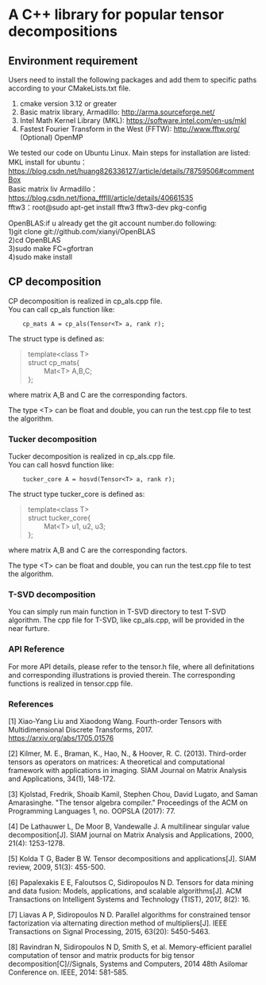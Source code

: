 # A C++ library for popular tensor decompositions

## Environment requirement
Users need to install the following packages and add them to specific paths according to your CMakeLists.txt file.

1. cmake version 3.12 or greater
2. Basic matrix library, Armadillo: http://arma.sourceforge.net/
3. Intel Math Kernel Library (MKL): https://software.intel.com/en-us/mkl
4. Fastest Fourier Transform in the West (FFTW): http://www.fftw.org/  
(Optional) OpenMP   

We tested our code on Ubuntu Linux. Main steps for installation are listed:  
MKL install for ubuntu： https://blog.csdn.net/huang826336127/article/details/78759506#commentBox  
Basic matrix liv Armadillo：https://blog.csdn.net/fiona_ffflll/article/details/40661535  
fftw3：root@sudo apt-get install fftw3 fftw3-dev pkg-config  

OpenBLAS:if u already get the git account number.do following:  
		1)git clone git://github.com/xianyi/OpenBLAS  
		2)cd OpenBLAS  
		3)sudo make FC=gfortran  
		4)sudo make install  
                
## CP decomposition  
CP decomposition is realized in cp_als.cpp file.   
You can call cp_als function like:   

        cp_mats A = cp_als(Tensor<T> a, rank r);    

The struct type is defined as:  
>template\<class T\>  
>struct cp_mats{  
>&emsp;&emsp;    Mat\<T\> A,B,C;  
>};  

where matrix A,B and C are the corresponding factors.   

The type \<T\> can be float and double, you can run the test.cpp file to test the algorithm.

### Tucker decomposition
Tucker decomposition is realized in cp_als.cpp file.  
You can call hosvd function like: 

        tucker_core A = hosvd(Tensor<T> a, rank r);    

The struct type tucker_core is defined as:  
>template\<class T\>    
>struct tucker_core{  
>&emsp;&emsp;  Mat\<T\> u1, u2, u3;  
>};  

where matrix A,B and C are the corresponding factors.   

The type \<T\> can be float and double, you can run the test.cpp file to test the algorithm.

### T-SVD decomposition
You can simply run main function in T-SVD directory to test T-SVD algorithm. The cpp file for T-SVD, like cp_als.cpp, will be provided in the near furture.

### API Reference
For more API details, please refer to the tensor.h file, where all definitations and corresponding illustrations is provied therein. The corresponding functions is realized in tensor.cpp file.

### References
[1] Xiao-Yang Liu and Xiaodong Wang. Fourth-order Tensors with Multidimensional Discrete Transforms, 2017. https://arxiv.org/abs/1705.01576

[2] Kilmer, M. E., Braman, K., Hao, N., & Hoover, R. C. (2013). Third-order tensors as operators on matrices: A theoretical and computational framework with applications in imaging. SIAM Journal on Matrix Analysis and Applications, 34(1), 148-172.

[3] Kjolstad, Fredrik, Shoaib Kamil, Stephen Chou, David Lugato, and Saman Amarasinghe. "The tensor algebra compiler." Proceedings of the ACM on Programming Languages 1, no. OOPSLA (2017): 77.

[4] De Lathauwer L, De Moor B, Vandewalle J. A multilinear singular value decomposition[J]. SIAM journal on Matrix Analysis and Applications, 2000, 21(4): 1253-1278.

[5] Kolda T G, Bader B W. Tensor decompositions and applications[J]. SIAM review, 2009, 51(3): 455-500.

[6] Papalexakis E E, Faloutsos C, Sidiropoulos N D. Tensors for data mining and data fusion: Models, applications, and scalable algorithms[J]. ACM Transactions on Intelligent Systems and Technology (TIST), 2017, 8(2): 16.

[7] Liavas A P, Sidiropoulos N D. Parallel algorithms for constrained tensor factorization via alternating direction method of multipliers[J]. IEEE Transactions on Signal Processing, 2015, 63(20): 5450-5463.

[8] Ravindran N, Sidiropoulos N D, Smith S, et al. Memory-efficient parallel computation of tensor and matrix products for big tensor decomposition[C]//Signals, Systems and Computers, 2014 48th Asilomar Conference on. IEEE, 2014: 581-585.
